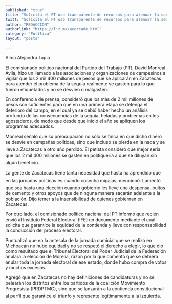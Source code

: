 ```yaml
---
published: "true"
title: "Solicita el PT uso transparente de recursos para atenuar la sequía"
twitt: "Solicita el PT uso transparente de recursos para atenuar la sequía"
author: "REDACCION"
authorlink: "https://ljz.mx/acercade.html"
category: "Política"
layout: "posts"

---
```



  Alma Alejandra Tapia



  El comisionado político nacional del Partido del Trabajo (PT), David Monreal Avila, hizo un llamado a las asociaciones y organizaciones de campesinos a vigilar que los 2 mil 400 millones de pesos que se aplicarán en Zacatecas para atender el problema de la sequía realmente se gasten para lo que fueron etiquetados y no se desvíen o malgasten.



  En conferencia de prensa, consideró que los más de 2 mil millones de pesos son suficientes para que en una primera etapa se detenga el deterioro del campo, en el cual ya se debió haber hecho un análisis profundo de las consecuencias de la sequía, heladas y problemas en los agostaderos, de modo que desde que inició el año se apliquen los programas adecuados.



  Monreal señaló que su preocupación no sólo se finca en que dicho dinero se desvíe en campañas políticas, sino que incluso se pierda en la nada y se lleve a Zacatecas a otro año perdido. El petista consideró que mejor sería que los 2 mil 400 millones se gasten en politiquería a que se diluyan sin algún beneficio.



  La gente de Zacatecas tiene tanta necesidad que hasta ha aprendido que en las jornadas políticas es cuando cosecha migajas, mencionó. Lamentó que sea hasta una elección cuando gobierno les lleve una despensa, bultos de cemento y otros apoyos que de ninguna manera sacarán adelante a la población. Dijo temer a la insensibilidad de quienes gobiernan en Zacatecas.



  Por otro lado, el comisionado político nacional del PT informó que recién envió al Instituto Federal Electoral (IFE) un documento mediante el cual solicita que garantice la equidad de la contienda y lleve con responsabilidad la conducción del proceso electoral.



  Puntualizó que en la antesala de la jornada comicial que se realizó en Michoacán no hubo equidad y no se respetó el derecho a elegir, lo que dio como resultado que el Tribunal Electoral del Poder Judicial de la Federación anulara la elección de Morelia, razón por la que comentó que se debiera anular toda la jornada electoral de ese estado, donde hubo compra de votos y muchos excesos.



  Agregó que en Zacatecas no hay definiciones de candidaturas y no se pelearán los distritos entre los partidos de la coalición Movimiento Progresista (PRDPTMC), sino que se lanzarán a la contienda constitucional al perfil que garantice el triunfo y represente legítimamente a la izquierda.



   

